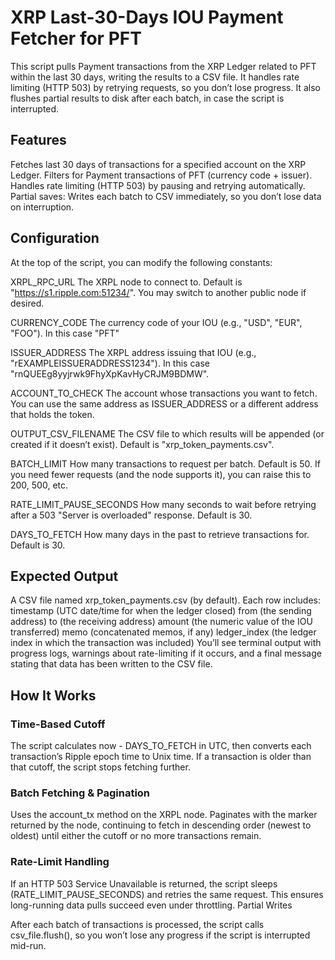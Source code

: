 # XRP Last-30-Days IOU Payment Fetcher for PFT

This script pulls Payment transactions from the XRP Ledger related to PFT within the last 30 days, writing the results to a CSV file. It handles rate limiting (HTTP 503) by retrying requests, so you don’t lose progress. It also flushes partial results to disk after each batch, in case the script is interrupted.

## Features
Fetches last 30 days of transactions for a specified account on the XRP Ledger.
Filters for Payment transactions of PFT (currency code + issuer).
Handles rate limiting (HTTP 503) by pausing and retrying automatically.
Partial saves: Writes each batch to CSV immediately, so you don’t lose data on interruption.

## Configuration
At the top of the script, you can modify the following constants:

XRPL_RPC_URL
The XRPL node to connect to. Default is "https://s1.ripple.com:51234/". You may switch to another public node if desired.

CURRENCY_CODE
The currency code of your IOU (e.g., "USD", "EUR", "FOO"). In this case "PFT"

ISSUER_ADDRESS
The XRPL address issuing that IOU (e.g., "rEXAMPLEISSUERADDRESS1234"). In this case "rnQUEEg8yyjrwk9FhyXpKavHyCRJM9BDMW".

ACCOUNT_TO_CHECK
The account whose transactions you want to fetch. You can use the same address as ISSUER_ADDRESS or a different address that holds the token.

OUTPUT_CSV_FILENAME
The CSV file to which results will be appended (or created if it doesn’t exist). Default is "xrp_token_payments.csv".

BATCH_LIMIT
How many transactions to request per batch. Default is 50. If you need fewer requests (and the node supports it), you can raise this to 200, 500, etc.

RATE_LIMIT_PAUSE_SECONDS
How many seconds to wait before retrying after a 503 "Server is overloaded" response. Default is 30.

DAYS_TO_FETCH
How many days in the past to retrieve transactions for. Default is 30.

## Expected Output
A CSV file named xrp_token_payments.csv (by default).
Each row includes:
timestamp (UTC date/time for when the ledger closed)
from (the sending address)
to (the receiving address)
amount (the numeric value of the IOU transferred)
memo (concatenated memos, if any)
ledger_index (the ledger index in which the transaction was included)
You’ll see terminal output with progress logs, warnings about rate-limiting if it occurs, and a final message stating that data has been written to the CSV file.

## How It Works

### Time-Based Cutoff
The script calculates now - DAYS_TO_FETCH in UTC, then converts each transaction’s Ripple epoch time to Unix time. If a transaction is older than that cutoff, the script stops fetching further.

### Batch Fetching & Pagination

Uses the account_tx method on the XRPL node.
Paginates with the marker returned by the node, continuing to fetch in descending order (newest to oldest) until either the cutoff or no more transactions remain.

### Rate-Limit Handling

If an HTTP 503 Service Unavailable is returned, the script sleeps (RATE_LIMIT_PAUSE_SECONDS) and retries the same request.
This ensures long-running data pulls succeed even under throttling.
Partial Writes

After each batch of transactions is processed, the script calls csv_file.flush(), so you won’t lose any progress if the script is interrupted mid-run.


